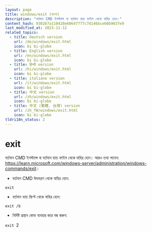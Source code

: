 ```yaml
---
layout: page
title: windows/exit (বাংলা)
description: "বর্তমান CMD ইনস্ট্যান্স বা বর্তমান ব্যাচ ফাইল থেকে বাহির হোন।"
content_hash: 930267a110428e60647777c7d146bce60b9037e9
last_modified_at: 2023-11-12
related_topics:
  - title: Deutsch version
    url: /de/windows/exit.html
    icon: bi bi-globe
  - title: English version
    url: /en/windows/exit.html
    icon: bi bi-globe
  - title: हिन्दी version
    url: /hi/windows/exit.html
    icon: bi bi-globe
  - title: italiano version
    url: /it/windows/exit.html
    icon: bi bi-globe
  - title: 中文 version
    url: /zh/windows/exit.html
    icon: bi bi-globe
  - title: 中文 (繁體, 台灣) version
    url: /zh_TW/windows/exit.html
    icon: bi bi-globe
tldri18n_status: 2
---
```

# exit

বর্তমান CMD ইনস্ট্যান্স বা বর্তমান ব্যাচ ফাইল থেকে বাহির হোন।
আরও তথ্য পাবেন: <https://learn.microsoft.com/windows-server/administration/windows-commands/exit>।

- বর্তমান CMD উদাহরণ থেকে বাহির হোন:

`exit`

- বর্তমান ব্যাচ স্ক্রিপ্ট থেকে বাহির হোন:

`exit /b`

- নির্দিষ্ট প্রস্থান কোড ব্যবহার করে বন্ধ করুন:

`exit `<span class="tldr-var badge badge-pill bg-dark-lm bg-white-dm text-white-lm text-dark-dm font-weight-bold">2</span>
